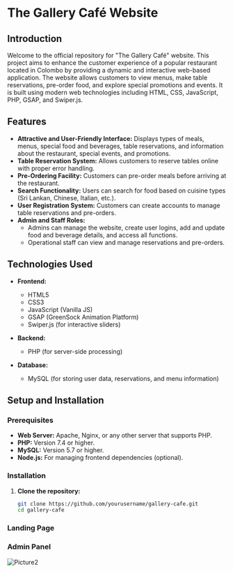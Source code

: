 # The Gallery Café Website

## Introduction

Welcome to the official repository for "The Gallery Café" website. This project aims to enhance the customer experience of a popular restaurant located in Colombo by providing a dynamic and interactive web-based application. The website allows customers to view menus, make table reservations, pre-order food, and explore special promotions and events. It is built using modern web technologies including HTML, CSS, JavaScript, PHP, GSAP, and Swiper.js.

## Features

- **Attractive and User-Friendly Interface:** Displays types of meals, menus, special food and beverages, table reservations, and information about the restaurant, special events, and promotions.
- **Table Reservation System:** Allows customers to reserve tables online with proper error handling.
- **Pre-Ordering Facility:** Customers can pre-order meals before arriving at the restaurant.
- **Search Functionality:** Users can search for food based on cuisine types (Sri Lankan, Chinese, Italian, etc.).
- **User Registration System:** Customers can create accounts to manage table reservations and pre-orders.
- **Admin and Staff Roles:**
  - Admins can manage the website, create user logins, add and update food and beverage details, and access all functions.
  - Operational staff can view and manage reservations and pre-orders.

## Technologies Used

- **Frontend:**
  - HTML5
  - CSS3
  - JavaScript (Vanilla JS)
  - GSAP (GreenSock Animation Platform)
  - Swiper.js (for interactive sliders)
  
- **Backend:**
  - PHP (for server-side processing)
  
- **Database:**
  - MySQL (for storing user data, reservations, and menu information)

## Setup and Installation

### Prerequisites

- **Web Server:** Apache, Nginx, or any other server that supports PHP.
- **PHP:** Version 7.4 or higher.
- **MySQL:** Version 5.7 or higher.
- **Node.js:** For managing frontend dependencies (optional).

### Installation

1. **Clone the repository:**
   ```bash
   git clone https://github.com/yourusername/gallery-cafe.git
   cd gallery-cafe
### Landing Page

### Admin Panel
![Picture2](https://github.com/user-attachments/assets/7cb16286-bdb5-4f1d-9dc7-587b22d99d9a)

